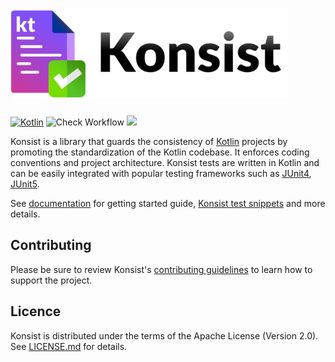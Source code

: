 ![Konsist](misc/page-konsist-logo.png)
==========

[![Kotlin](https://img.shields.io/badge/Kotlin-blue.svg?style=flat&logo=kotlin)](https://kotlinlang.org)
![Check Workflow](https://github.com/LemonAppDev/konsist/actions/workflows/check.yml/badge.svg)
[<img src="https://img.shields.io/maven-central/v/com.lemonappdev/konsist?label=Release"/>](https://central.sonatype.com/artifact/com.lemonappdev/konsist)

Konsist is a library that guards the consistency of [Kotlin](https://kotlinlang.org/) projects by promoting the
standardization of the Kotlin codebase. It enforces coding conventions and project architecture. Konsist
tests are written in Kotlin and can be easily integrated with popular testing frameworks such as 
[JUnit4](https://junit.org/junit4/), [JUnit5](https://junit.org/junit5/).

See [documentation](http://docs.konsist.lemonappdev.com/) for getting started guide, 
[Konsist test snippets](https://docs.konsist.lemonappdev.com/inspiration/snippets) and more details.

## Contributing

Please be sure to review Konsist's [contributing guidelines](https://docs.konsist.lemonappdev.com/help/contributing)
to learn how to support the project.

## Licence

Konsist is distributed under the terms of the Apache License (Version 2.0). See [LICENSE.md](LICENSE) for details.

